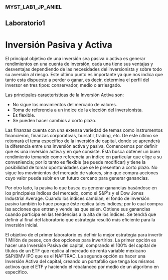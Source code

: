 ### MYST_LAB1_JP_ANIEL
## Laboratorio1

# Inversión Pasiva y Activa

El principal objetivo de una inversión sea pasiva o activa es generar rendimientos en una cuenta de inversión, cada una tiene sus ventajas y desventajas dependiendo de las necesidades del inversionista y sobre todo su aversión al riesgo. Este último punto es importante ya que nos indica que tanto esta dispuesto a perder o ganar, es decir, determina el perfil del inversor en tres tipos: conservador, medio o arriesgado. 

Las principales caracteristicas de la Inversión Activa son: 
* No sigue los movimientos del mercado de valores.
* Toma de referencia a un indice de la elección del inversionista.
* Es flexible.
* Se pueden hacer cambios a corto plazo.

Las finanzas cuenta con una extensa variedad de temas como instrumentos financieron, finanzas corporativas, bursatil, trading, etc. De este último se retomará el tema específico de la inversión de capital, donde se aprenderá la diferencia entre una inversión activa y pasiva. Comencemos por definir que es una inversión activa y en qué consiste. Ésta busca obtener un buen rendimiento tomando como referencia un índice en particular que elige a su conveniencia; por lo tanto es flexible (se puede modificar) y tiene la posibilidad de tomar oportunidades que se le presentan a corto plazo. No sigue los movimientos del mercado de valores, sino que compra acciones cuyo valor pueda subir en un futuro cercano para generar ganancias.

Por otro lado, la pasiva lo que busca es generar ganancias basándose en los principales índices del mercado, como el S&P's y el Dow Jones Industrial Average. Cuando los índices cambian, el fondo de inversión pasivo también lo hace porque éste replica tales indices; por lo cual compra las acciones que entran y vende las que salen. Obtiene sus ganancias cuando participa en las tendencias a la alta de los índices. Se tendrá que definir al final del laboratorio que estrategia resultó más eficiente para la inversión inicial.

El objetivo de el primer laboratorio es definir la mejor estrategia para invertir 1 Millón de pesos, con dos opciones para invertirlos. La primer opción es hacer una Inversión Pasiva del capital, comprando el 100% del capital de títulos de un ETF que replica al mercado de renta variable mexicano S&P/BMV IPC que es el NAFTRAC. La segunda opción es hacer una Inversión Activa del capital, creando un portafolio que tenga los mismos activos que el ETF y haciendo el rebalanceo por medio de un algoritmo en específico.
